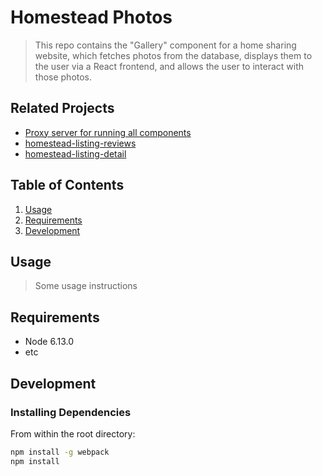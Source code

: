 # Homestead Photos

> This repo contains the "Gallery" component for a home sharing website, which fetches photos from the database, displays them to the user via a React frontend, and allows the user to interact with those photos.

## Related Projects

  - <a href="https://github.com/c-2k/jackie_proxy-server">Proxy server for running all components</a>
  - <a href="https://github.com/c-2k/homestead-listing-reviews">homestead-listing-reviews</a>
  - <a href="https://github.com/c-2k/homestead-listing-detail">homestead-listing-detail</a>

## Table of Contents

1. [Usage](#Usage)
1. [Requirements](#requirements)
1. [Development](#development)

## Usage

> Some usage instructions

## Requirements

- Node 6.13.0
- etc

## Development

### Installing Dependencies

From within the root directory:

```sh
npm install -g webpack
npm install
```

